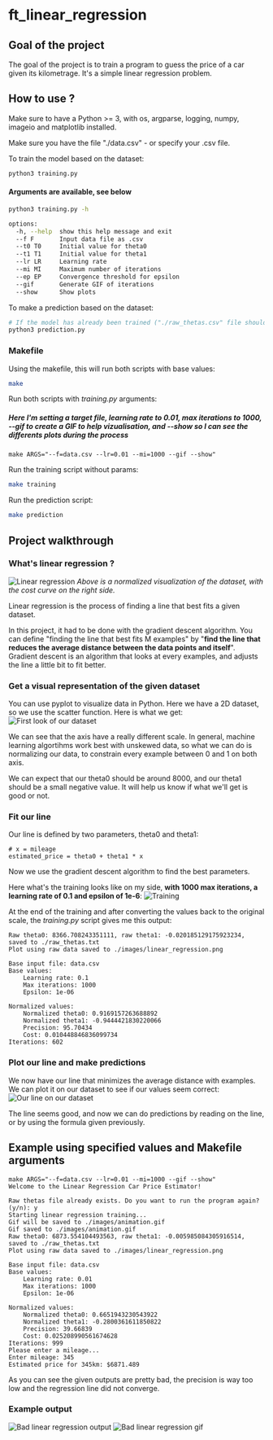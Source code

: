 # ft_linear_regression

## Goal of the project

The goal of the project is to train a program to guess the price of a car given its kilometrage. It's a simple linear regression problem.

## How to use ?

Make sure to have a Python >= 3, with os, argparse, logging, numpy, imageio and matplotlib installed.

Make sure you have the file "./data.csv" - or specify your .csv file.

To train the model based on the dataset:

```sh
python3 training.py 
```
#### Arguments are available, see below

```sh
python3 training.py -h

options:
  -h, --help  show this help message and exit
  --f F       Input data file as .csv
  --t0 T0     Initial value for theta0
  --t1 T1     Initial value for theta1
  --lr LR     Learning rate
  --mi MI     Maximum number of iterations
  --ep EP     Convergence threshold for epsilon 
  --gif       Generate GIF of iterations
  --show      Show plots
```
To make a prediction based on the dataset:

```sh
# If the model has already been trained ("./raw_thetas.csv" file should exists)
python3 prediction.py
```
### Makefile
Using the makefile, this will run both scripts with base values:
```sh
make
```

Run both scripts with *training.py* arguments:
##### ***Here I'm setting a target file, learning rate to 0.01, max iterations to 1000,  --gif to create a GIF to help vizualisation, and --show so I can see the differents plots during the process***
```
make ARGS="--f=data.csv --lr=0.01 --mi=1000 --gif --show"
```

Run the training script without params:
```sh
make training
```
Run the prediction script:
```sh
make prediction
```

## Project walkthrough

### What's linear regression ?

![Linear regression](./screenshots/animation.gif)
*Above is a normalized visualization of the dataset, with the cost curve on the right side.*

Linear regression is the process of finding a line that best fits a given dataset.

In this project, it had to be done with the gradient descent algorithm. You can define "finding the line that best fits M examples" by "**find the line that reduces the average distance between the data points and itself**". Gradient descent is an algorithm that looks at every examples, and adjusts the line a little bit to fit better.

### Get a visual representation of the given dataset

You can use pyplot to visualize data in Python. Here we have a 2D dataset, so we use the scatter function. Here is what we get:![First look of our dataset](./screenshots/raw_dataset.png)

We can see that the axis have a really different scale. In general, machine learning algortihms work best with unskewed data, so what we can do is normalizing our data, to constrain every example between 0 and 1 on both axis. 

We can expect that our theta0 should be around 8000, and our theta1 should be a small negative value. It will help us know if what we'll get is good or not.

### Fit our line

Our line is defined by two parameters, theta0 and theta1:

```
# x = mileage
estimated_price = theta0 + theta1 * x
```

Now we use the gradient descent algorithm to find the best parameters.

Here what's the training looks like on my side, **with 1000 max iterations, a learning rate of 0.1 and epsilon of 1e-6**:
![Training](./screenshots/animation.gif)

At the end of the training and after converting the values back to the original scale, the *training.py* script gives me this output:

```
Raw theta0: 8366.708243351111, raw theta1: -0.020185129175923234, saved to ./raw_thetas.txt
Plot using raw data saved to ./images/linear_regression.png

Base input file: data.csv
Base values:
    Learning rate: 0.1
    Max iterations: 1000
    Epsilon: 1e-06

Normalized values:
    Normalized theta0: 0.9169157263688892
    Normalized theta1: -0.9444421830220066
    Precision: 95.70434
    Cost: 0.010448846836099734
Iterations: 602
```

### Plot our line and make predictions

We now have our line that minimizes the average distance with examples. We can plot it on our dataset to see if our values seem correct: ![Our line on our dataset](./screenshots/linear_regression.png)

The line seems good, and now we can do predictions by reading on the line, or by using the formula given previously.

## Example using specified values and Makefile arguments
```
make ARGS="--f=data.csv --lr=0.01 --mi=1000 --gif --show"
Welcome to the Linear Regression Car Price Estimator!

Raw thetas file already exists. Do you want to run the program again? (y/n): y
Starting linear regression training...
Gif will be saved to ./images/animation.gif
Gif saved to ./images/animation.gif
Raw theta0: 6873.554104493563, raw theta1: -0.005985084305916514, saved to ./raw_thetas.txt
Plot using raw data saved to ./images/linear_regression.png

Base input file: data.csv
Base values:
    Learning rate: 0.01
    Max iterations: 1000
    Epsilon: 1e-06

Normalized values:
    Normalized theta0: 0.6651943230543922
    Normalized theta1: -0.2800361611850822
    Precision: 39.66839
    Cost: 0.025208990561674628
Iterations: 999
Please enter a mileage...
Enter mileage: 345
Estimated price for 345km: $6871.489
```

As you can see the given outputs are pretty bad, the precision is way too low and the regression line did not converge.
### Example output
![Bad linear regression output](./screenshots/bad_linear_regression.png)
![Bad linear regression gif](./screenshots/bad_animation.gif)